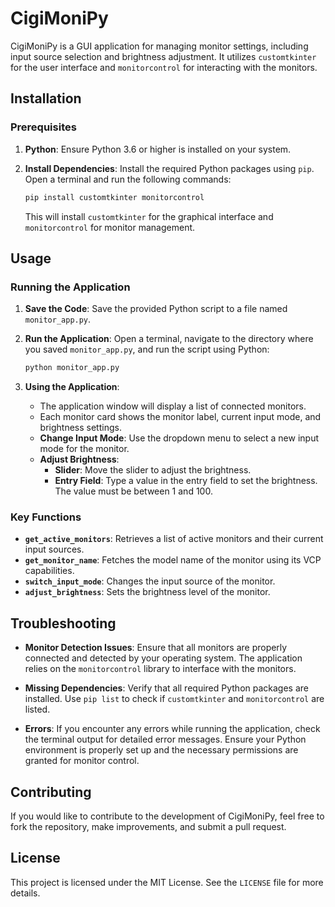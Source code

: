 # CigiMoniPy

CigiMoniPy is a GUI application for managing monitor settings, including input source selection and brightness adjustment. It utilizes `customtkinter` for the user interface and `monitorcontrol` for interacting with the monitors.

## Installation

### Prerequisites

1. **Python**: Ensure Python 3.6 or higher is installed on your system.

2. **Install Dependencies**: Install the required Python packages using `pip`. Open a terminal and run the following commands:

   ```bash
   pip install customtkinter monitorcontrol
   ```

   This will install `customtkinter` for the graphical interface and `monitorcontrol` for monitor management.

## Usage

### Running the Application

1. **Save the Code**: Save the provided Python script to a file named `monitor_app.py`.

2. **Run the Application**: Open a terminal, navigate to the directory where you saved `monitor_app.py`, and run the script using Python:

   ```bash
   python monitor_app.py
   ```

3. **Using the Application**:
   - The application window will display a list of connected monitors.
   - Each monitor card shows the monitor label, current input mode, and brightness settings.
   - **Change Input Mode**: Use the dropdown menu to select a new input mode for the monitor.
   - **Adjust Brightness**:
     - **Slider**: Move the slider to adjust the brightness.
     - **Entry Field**: Type a value in the entry field to set the brightness. The value must be between 1 and 100.

### Key Functions

- **`get_active_monitors`**: Retrieves a list of active monitors and their current input sources.
- **`get_monitor_name`**: Fetches the model name of the monitor using its VCP capabilities.
- **`switch_input_mode`**: Changes the input source of the monitor.
- **`adjust_brightness`**: Sets the brightness level of the monitor.

## Troubleshooting

- **Monitor Detection Issues**: Ensure that all monitors are properly connected and detected by your operating system. The application relies on the `monitorcontrol` library to interface with the monitors.

- **Missing Dependencies**: Verify that all required Python packages are installed. Use `pip list` to check if `customtkinter` and `monitorcontrol` are listed.

- **Errors**: If you encounter any errors while running the application, check the terminal output for detailed error messages. Ensure your Python environment is properly set up and the necessary permissions are granted for monitor control.

## Contributing

If you would like to contribute to the development of CigiMoniPy, feel free to fork the repository, make improvements, and submit a pull request.

## License

This project is licensed under the MIT License. See the `LICENSE` file for more details.
